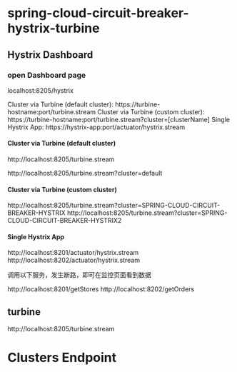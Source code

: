 # spring-cloud-circuit-breaker-hystrix-turbine

## Hystrix Dashboard

### open Dashboard page
 
localhost:8205/hystrix

Cluster via Turbine (default cluster): https://turbine-hostname:port/turbine.stream
Cluster via Turbine (custom cluster): https://turbine-hostname:port/turbine.stream?cluster=[clusterName]
Single Hystrix App: https://hystrix-app:port/actuator/hystrix.stream

#### Cluster via Turbine (default cluster)

http://localhost:8205/turbine.stream

http://localhost:8205/turbine.stream?cluster=default

#### Cluster via Turbine (custom cluster)

http://localhost:8205/turbine.stream?cluster=SPRING-CLOUD-CIRCUIT-BREAKER-HYSTRIX
http://localhost:8205/turbine.stream?cluster=SPRING-CLOUD-CIRCUIT-BREAKER-HYSTRIX2

#### Single Hystrix App

http://localhost:8201/actuator/hystrix.stream
http://localhost:8202/actuator/hystrix.stream

调用以下服务，发生断路，即可在监控页面看到数据

http://localhost:8201/getStores
http://localhost:8202/getOrders

## turbine

http://localhost:8205/turbine.stream

# Clusters Endpoint
